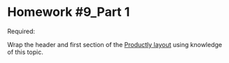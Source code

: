 # Homework #9_Part 1

Required:

Wrap the header and first section of the <a href="https://www.figma.com/file/dAQCcc53GQ81O4phXyxT09">Productly layout<a> using knowledge of this topic. 
